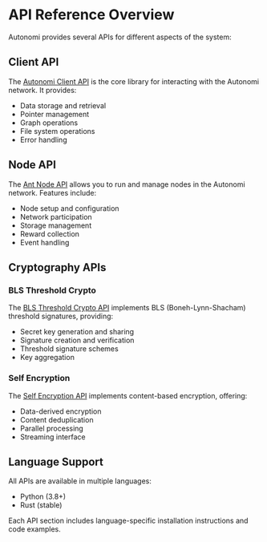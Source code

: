 # API Reference Overview

Autonomi provides several APIs for different aspects of the system:

## Client API

The [Autonomi Client API](autonomi-client.md) is the core library for interacting with the Autonomi network. It provides:

* Data storage and retrieval
* Pointer management
* Graph operations
* File system operations
* Error handling

## Node API

The [Ant Node API](ant-node/) allows you to run and manage nodes in the Autonomi network. Features include:

* Node setup and configuration
* Network participation
* Storage management
* Reward collection
* Event handling

## Cryptography APIs

### BLS Threshold Crypto

The [BLS Threshold Crypto API](blsttc.md) implements BLS (Boneh-Lynn-Shacham) threshold signatures, providing:

* Secret key generation and sharing
* Signature creation and verification
* Threshold signature schemes
* Key aggregation

### Self Encryption

The [Self Encryption API](self-encryption.md) implements content-based encryption, offering:

* Data-derived encryption
* Content deduplication
* Parallel processing
* Streaming interface

## Language Support

All APIs are available in multiple languages:

* Python (3.8+)
* Rust (stable)

Each API section includes language-specific installation instructions and code examples.
